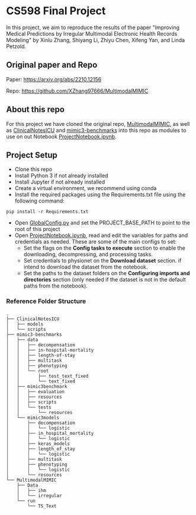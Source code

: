 # CS598 Final Project

In this project, we aim to reproduce the results of the paper "Improving Medical Predictions by Irregular Multimodal
Electronic Health Records Modeling" by Xinlu Zhang, Shiyang Li, Zhiyu Chen, Xifeng Yan, and Linda Petzold.

## Original paper and Repo

Paper: https://arxiv.org/abs/2210.12156

Repo: https://github.com/XZhang97666/MultimodalMIMIC

## About this repo

For this project we have cloned the original repo, [MultimodalMIMIC](https://github.com/XZhang97666/MultimodalMIMIC),
as well as [ClinicalNotesICU](https://github.com/kaggarwal/ClinicalNotesICU)
and [mimic3-benchmarks](https://github.com/YerevaNN/mimic3-benchmarks)
into this repo as modules to use on out Notebook [ProjectNotebook.ipynb](ProjectNotebook.ipynb).

## Project Setup

- Clone this repo
- Install Python 3 if not already installed
- Install Jupyter if not already installed
- Create a virtual environment, we recommend using conda
- Install the required packages using the Requirements.txt file using the following command:

``` shell
pip install -r Requirements.txt
```

- Open [GlobalConfig.py](GlobalConfigs.py) and set the PROJECT_BASE_PATH to point to the root of this project
- Open [ProjectNotebook.ipynb](ProjectNotebook.ipynb), read and edit the variables for paths and credentials as needed.
  These are some of the main configs to set:
  - Set the flags on the **Config tasks to execute** section to enable the downloading, decompressing, and processing
    tasks.
  - Set credentials to physionet on the **Download dataset** section. if intend to download the dataset from the
    notebook.
  - Set the paths to the dataset folders on the **Configuring imports and directories** section (only needed if the
    dataset is not in the default paths from the notebook).

### Reference Folder Structure

```
.
├── ClinicalNotesICU
│   ├── models
│   └── scripts
├── mimic3-benchmarks
│   ├── data
│   │   ├── decompensation
│   │   ├── in-hospital-mortality
│   │   ├── length-of-stay
│   │   ├── multitask
│   │   ├── phenotyping
│   │   └── root
│   │       ├── test_text_fixed
│   │       └── text_fixed
│   ├── mimic3benchmark
│   │   ├── evaluation
│   │   ├── resources
│   │   ├── scripts
│   │   └── tests
│   │       └── resources
│   └── mimic3models
│       ├── decompensation
│       │   └── logistic
│       ├── in_hospital_mortality
│       │   └── logistic
│       ├── keras_models
│       ├── length_of_stay
│       │   └── logistic
│       ├── multitask
│       ├── phenotyping
│       │   └── logistic
│       └── resources
└── MultimodalMIMIC
    ├── Data
    │   ├── ihm
    │   └── irregular
    └── run
        └── TS_Text
```


